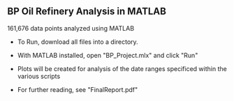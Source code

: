 ## BP Oil Refinery Analysis in MATLAB
161,676 data points analyzed using MATLAB

- To Run, download all files into a directory.
- With MATLAB installed, open "BP_Project.mlx" and click "Run"
- Plots will be created for analysis of the date ranges specificed within the various scripts

- For further reading, see "FinalReport.pdf"
